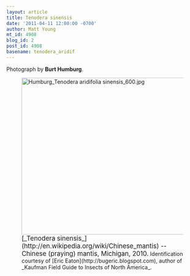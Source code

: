 ```yaml
---
layout: article
title: Tenodera sinensis
date: '2011-04-11 12:00:00 -0700'
author: Matt Young
mt_id: 4908
blog_id: 2
post_id: 4908
basename: tenodera_aridif
---
```

Photograph by **Burt Humburg**.


<figure>
<img src="{{ site.baseurl }}/uploads/2011/Humburg_Tenodera%20aridifolia%20sinensis_600.jpg" alt="Humburg_Tenodera aridifolia sinensis_600.jpg" width="600" height="411" />
<figcaption markdown="span">
<big>[_Tenodera sinensis_](http://en.wikipedia.org/wiki/Chinese_mantis) -- Chinese (praying) mantis, Michigan, 2010.</big>  Identification courtesy of [Eric Eaton](http://bugeric.blogspot.com), author of _Kaufman Field Guide to Insects of North America_.

</figcaption>
</figure>

